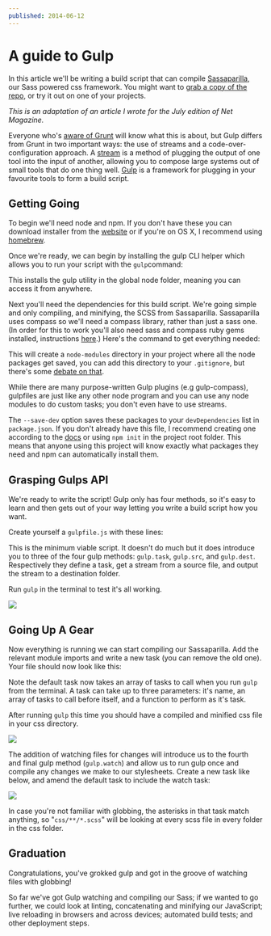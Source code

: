 ```yaml
---
published: 2014-06-12
---
```


# A guide to Gulp

In this article we'll be writing a build script that can compile
[Sassaparilla](http://sass.fffunction.co/), our Sass powered css framework. You
might want to [grab a copy of the
repo](https://github.com/fffunction/sassaparilla), or try it out on one of your
projects.

*This is an adaptation of an article I wrote for the July edition of Net
Magazine.*

Everyone who's [aware of
Grunt](http://24ways.org/2013/grunt-is-not-weird-and-hard/) will know what this
is about, but Gulp differs from Grunt in two important ways: the use of streams
and a code-over-configuration approach. A
[stream](http://maxogden.com/node-streams.html) is a method of plugging the
output of one tool into the input of another, allowing you to compose large
systems out of small tools that do one thing well. [Gulp](http://gulpjs.com/) is
a framework for plugging in your favourite tools to form a build script.

## Getting Going

To begin we'll need node and npm. If you don't have these you can download
installer from the [website](http://nodejs.org/) or if you're on OS X, I
recommend using [homebrew](http://brew.sh/).

Once we're ready, we can begin by installing the gulp CLI helper which allows
you to run your script with the `gulp`command:

This installs the gulp utility in the global node folder, meaning you can access
it from anywhere.

Next you'll need the dependencies for this build script. We're going simple and
only compiling, and minifying, the SCSS from Sassaparilla. Sassaparilla uses
compass so we'll need a compass library, rather than just a sass one. (In order
for this to work you'll also need sass and compass ruby gems installed,
instructions [here](http://compass-style.org/install/).) Here's the command to
get everything needed:

This will create a `node-modules` directory in your project where all the node
packages get saved, you can add this directory to your `.gitignore`, but there's
some [debate on
that](http://addyosmani.com/blog/checking-in-front-end-dependencies/).

While there are many purpose-written Gulp plugins (e.g gulp-compass), gulpfiles
are just like any other node program and you can use any node modules to do
custom tasks; you don't even have to use streams.

The `--save-dev` option saves these packages to your `devDependencies` list in
`package.json`. If you don't already have this file, I recommend creating one
according to the [docs](https://www.npmjs.org/doc/json.html) or using `npm init`
in the project root folder. This means that anyone using this project will know
exactly what packages they need and npm can automatically install them.

## Grasping Gulps API

We're ready to write the script! Gulp only has four methods, so it's easy to
learn and then gets out of your way letting you write a build script how you
want.

Create yourself a `gulpfile.js` with these lines:

This is the minimum viable script. It doesn't do much but it does introduce you
to three of the four gulp methods: `gulp.task`, `gulp.src`, and `gulp.dest`.
Respectively they define a task, get a stream from a source file, and output the
stream to a destination folder.

Run `gulp` in the terminal to test it's all working.

![](/img/guide-to-gulp-1.gif)

## Going Up A Gear

Now everything is running we can start compiling our Sassaparilla. Add the
relevant module imports and write a new task (you can remove the old one). Your
file should now look like this:

Note the default task now takes an array of tasks to call when you run `gulp`
from the terminal. A task can take up to three parameters: it's name, an array
of tasks to call before itself, and a function to perform as it's task.

After running `gulp` this time you should have a compiled and minified css file
in your css directory.

![](/img/guide-to-gulp-2.gif)

The addition of watching files for changes will introduce us to the fourth and
final gulp method (`gulp.watch`) and allow us to run gulp once and compile any
changes we make to our stylesheets. Create a new task like below, and amend the
default task to include the watch task:

![](/img/guide-to-gulp-3.gif)

In case you're not familiar with globbing, the asterisks in that task match
anything, so "`css/**/*.scss`" will be looking at every scss file in every
folder in the css folder.

## Graduation

Congratulations, you've grokked gulp and got in the groove of watching files
with globbing!

So far we've got Gulp watching and compiling our Sass; if we wanted to go
further, we could look at linting, concatenating and minifying our JavaScript;
live reloading in browsers and across devices; automated build tests; and other
deployment steps.
